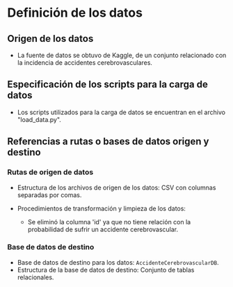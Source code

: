 
# Definición de los datos

## Origen de los datos

- La fuente de datos se obtuvo de Kaggle, de un conjunto relacionado con la incidencia de accidentes cerebrovasculares.

## Especificación de los scripts para la carga de datos

- Los scripts utilizados para la carga de datos se encuentran en el archivo "load_data.py".

## Referencias a rutas o bases de datos origen y destino

### Rutas de origen de datos

- Estructura de los archivos de origen de los datos: CSV con columnas separadas por comas.

- Procedimientos de transformación y limpieza de los datos:
  - Se eliminó la columna 'id' ya que no tiene relación con la probabilidad de sufrir un accidente cerebrovascular.


### Base de datos de destino

- Base de datos de destino para los datos: `AccidenteCerebrovascularDB`.
- Estructura de la base de datos de destino: Conjunto de tablas relacionales.


